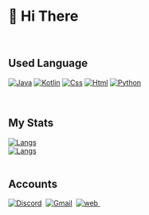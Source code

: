 # 👋 Hi There


<br>


## Used Language

[![Java](https://img.shields.io/badge/Java--FF7700?logo=java&logoColor=FFFFFF)]()
[![Kotlin](https://img.shields.io/badge/Kotlin--186FCC?logo=Kotlin&logoColor=FFFFFF)]()
[![Css](https://img.shields.io/badge/Html--E34F26?logo=HTML5&logoColor=FFFFFF)]()
[![Html](https://img.shields.io/badge/Css--blue?logo=CSS3&logoColor=FFFFFF)]()
[![Python](https://img.shields.io/badge/Python--2F4BA8?logo=Python&logoColor=FFFFFF)]()

  
<br>

## My Stats

[![Langs](https://github-readme-stats.vercel.app/api?username=blugon09&show_icons=true&theme=dark&count_private=true&hide_border=true)]()<br>
[![Langs](https://github-readme-stats.vercel.app/api/top-langs/?username=blugon09&layout=compact&hide=css,xml&theme=tokyonight)]()<br><br>


## Accounts

<a href="https://discord.com/users/602076166999769099"><img src="https://img.shields.io/badge/-Discord-5662F6?logo=discord&logoColor=white" alt="Discord"/></a>&nbsp;
<a href="mailto:blugon0921@gmail.com"><img src="https://img.shields.io/badge/-Gmail-E74235?logo=gmail&logoColor=white" alt="Gmail"/></a>&nbsp;
<a href="https://b-lugon.github.io"><img src="https://img.shields.io/badge/-WebSite-blue?logo=google-chrome&logoColor=white" alt="web"/>&nbsp;
